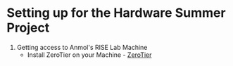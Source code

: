 Setting up for the Hardware Summer Project
==========================================

1. Getting access to Anmol's RISE Lab Machine
    - Install ZeroTier on your Machine - [ZeroTier](https://www.zerotier.com/download.shtml)
